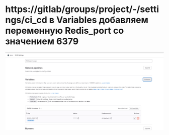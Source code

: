 # https://gitlab/groups/project/-/settings/ci_cd в Variables добавляем переменную Redis_port со значением 6379
![screenshot](/cache/picture/gitlab.png)
